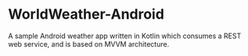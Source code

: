 # WorldWeather-Android

A sample Android weather app written in Kotlin which consumes a REST web service, and is based on MVVM architecture.
